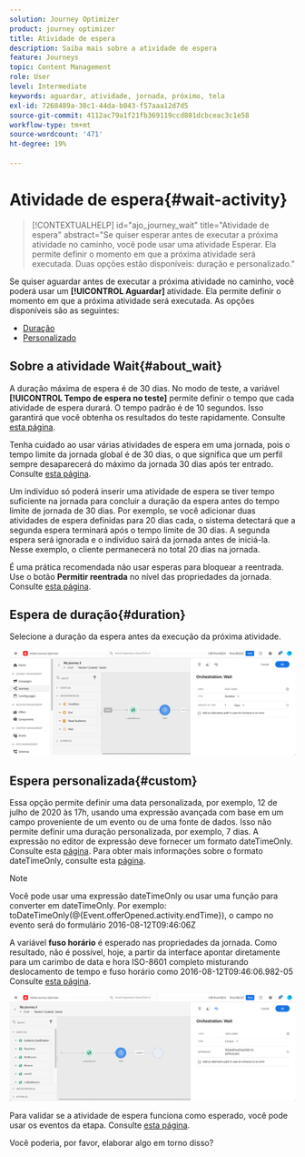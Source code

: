 ```yaml
---
solution: Journey Optimizer
product: journey optimizer
title: Atividade de espera
description: Saiba mais sobre a atividade de espera
feature: Journeys
topic: Content Management
role: User
level: Intermediate
keywords: aguardar, atividade, jornada, próximo, tela
exl-id: 7268489a-38c1-44da-b043-f57aaa12d7d5
source-git-commit: 4112ac79a1f21fb369119ccd801dcbceac3c1e58
workflow-type: tm+mt
source-wordcount: '471'
ht-degree: 19%

---
```


# Atividade de espera{#wait-activity}

>[!CONTEXTUALHELP]
>id="ajo_journey_wait"
>title="Atividade de espera"
>abstract="Se quiser esperar antes de executar a próxima atividade no caminho, você pode usar uma atividade Esperar. Ela permite definir o momento em que a próxima atividade será executada. Duas opções estão disponíveis: duração e personalizado."

Se quiser aguardar antes de executar a próxima atividade no caminho, você poderá usar um **[!UICONTROL Aguardar]** atividade. Ela permite definir o momento em que a próxima atividade será executada. As opções disponíveis são as seguintes:

* [Duração](#duration)
* [Personalizado](#custom)

<!--
* [Email send time optimization](#email_send_time_optimization)
* [Fixed date](#fixed_date) 
-->

## Sobre a atividade Wait{#about_wait}

A duração máxima de espera é de 30 dias. No modo de teste, a variável **[!UICONTROL Tempo de espera no teste]** permite definir o tempo que cada atividade de espera durará. O tempo padrão é de 10 segundos. Isso garantirá que você obtenha os resultados do teste rapidamente. Consulte [esta página](../building-journeys/testing-the-journey.md).

Tenha cuidado ao usar várias atividades de espera em uma jornada, pois o tempo limite da jornada global é de 30 dias, o que significa que um perfil sempre desaparecerá do máximo da jornada 30 dias após ter entrado. Consulte [esta página](../building-journeys/journey-gs.md#global_timeout).

Um indivíduo só poderá inserir uma atividade de espera se tiver tempo suficiente na jornada para concluir a duração da espera antes do tempo limite de jornada de 30 dias. Por exemplo, se você adicionar duas atividades de espera definidas para 20 dias cada, o sistema detectará que a segunda espera terminará após o tempo limite de 30 dias. A segunda espera será ignorada e o indivíduo sairá da jornada antes de iniciá-la. Nesse exemplo, o cliente permanecerá no total 20 dias na jornada.

É uma prática recomendada não usar esperas para bloquear a reentrada. Use o botão **Permitir reentrada** no nível das propriedades da jornada. Consulte [esta página](../building-journeys/journey-gs.md#entrance).

## Espera de duração{#duration}

Selecione a duração da espera antes da execução da próxima atividade.

![](assets/journey55.png)

<!--
## Fixed date wait{#fixed_date}

Select the date for the execution of the next activity.

![](assets/journey56.png)

-->

## Espera personalizada{#custom}

Essa opção permite definir uma data personalizada, por exemplo, 12 de julho de 2020 às 17h, usando uma expressão avançada com base em um campo proveniente de um evento ou de uma fonte de dados. Isso não permite definir uma duração personalizada, por exemplo, 7 dias. A expressão no editor de expressão deve fornecer um formato dateTimeOnly. Consulte esta [página](expression/expressionadvanced.md). Para obter mais informações sobre o formato dateTimeOnly, consulte esta [página](expression/data-types.md).

>[!NOTE]
>
>Você pode usar uma expressão dateTimeOnly ou usar uma função para converter em dateTimeOnly. Por exemplo: toDateTimeOnly(@{Event.offerOpened.activity.endTime}), o campo no evento será do formulário 2016-08-12T09:46:06Z
>
>A variável **fuso horário** é esperado nas propriedades da jornada. Como resultado, não é possível, hoje, a partir da interface apontar diretamente para um carimbo de data e hora ISO-8601 completo misturando deslocamento de tempo e fuso horário como 2016-08-12T09:46:06.982-05 Consulte [esta página](../building-journeys/timezone-management.md).

![](assets/journey57.png)

Para validar se a atividade de espera funciona como esperado, você pode usar os eventos da etapa. Consulte [esta página](../reports/query-examples.md#common-queries).

<!--## Email send time optimization{#email_send_time_optimization}

This type of wait uses a score calculated in Adobe Experience Platform. The score calculates the propensity to click or open an email in the future based on past behavior. Note that the algorithm calculating the score needs a certain amount of data to work. As a result, when it does not have enough data, the default wait time will apply. At publication time, you’ll be notified that the default time applies.

>[!NOTE]
>
>The first event of your journey must have a namespace.
>
>This capability is only available after an **[!UICONTROL Email]** activity. You need to have Adobe Campaign Standard.

1. In the **[!UICONTROL Amount of time]** field, define the number of hours to consider to optimize email sending.
1. In the **[!UICONTROL Optimization type]** field, choose if the optimization should increase clicks or opens.
1. In the **[!UICONTROL Default time]** field, define the default time to wait if the predictive send time score is not available.

    >[!NOTE]
    >
    >Note that the send time score can be unavailable because there is not enough data to perform the calculation. In this case, you will be informed, at publication time, that the default time applies.

![](assets/journey57bis.png)-->

Você poderia, por favor, elaborar algo em torno disso?
